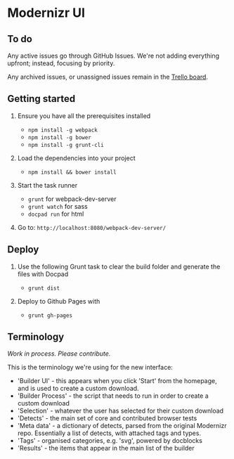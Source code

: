 # Modernizr UI

## To do

Any active issues go through GitHub Issues. We're not adding everything upfront; instead, focusing by priority.

Any archived issues, or unassigned issues remain in the [Trello board](https://trello.com/b/JNSnhIuf/modernizr-com).

## Getting started

1. Ensure you have all the prerequisites installed
	+ `npm install -g webpack`
	+ `npm install -g bower`
	+ `npm install -g grunt-cli`

2. Load the dependencies into your project
	+ `npm install && bower install`

3. Start the task runner
	+ `grunt` for webpack-dev-server
	+ `grunt watch` for sass
	+ `docpad run` for html

4. Go to: `http://localhost:8080/webpack-dev-server/`


## Deploy

1. Use the following Grunt task to clear the build folder and generate the files with Docpad
	+ `grunt dist`

2. Deploy to Github Pages with
	+ `grunt gh-pages`

## Terminology

*Work in process. Please contribute.*

This is the terminology we're using for the new interface:

- 'Builder UI' - this appears when you click 'Start' from the homepage, and is used to create a custom download.
- 'Builder Process' - the script that needs to run in order to create a custom download
- 'Selection' - whatever the user has selected for their custom download
- 'Detects' - the main set of core and contributed browser tests
- 'Meta data' - a dictionary of detects, parsed from the original Modernizr repo. Essentially a list of detects, with attached tags and types.
- 'Tags' - organised categories, e.g. 'svg', powered by docblocks
- 'Results' - the items that appear in the main list of the builder